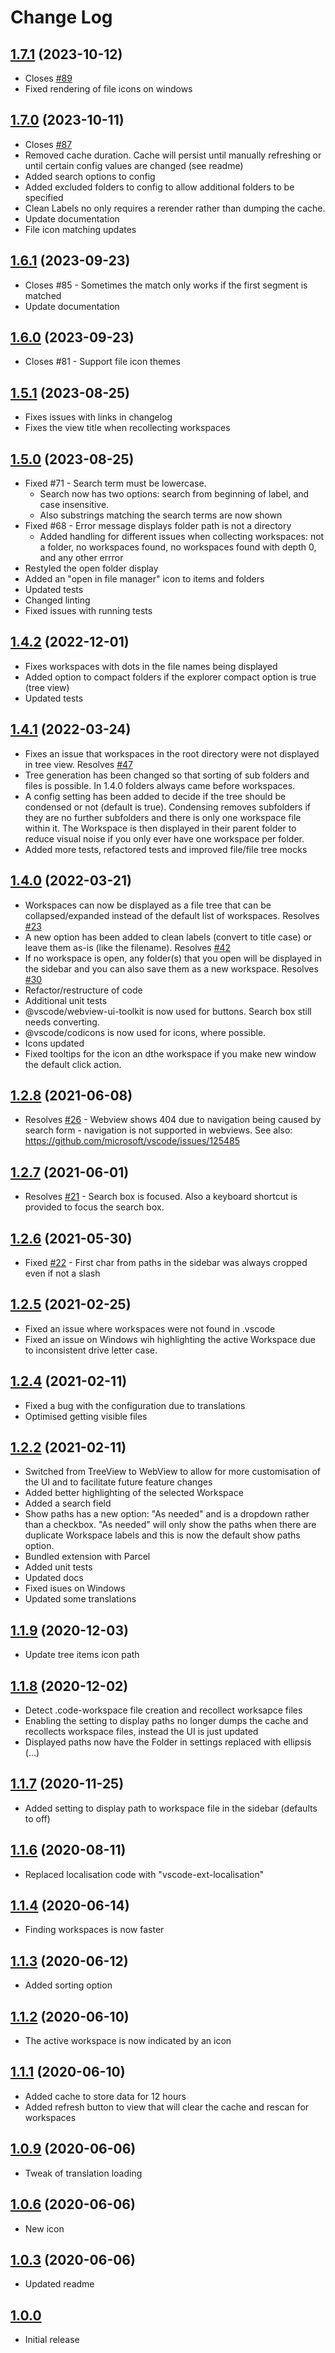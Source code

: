 # Change Log

## [1.7.1](https://github.com/sketchbuch/vsc-workspace-sidebar/compare/v1.7.0...v1.7.1) (2023-10-12)

- Closes [#89](https://github.com/sketchbuch/vsc-workspace-sidebar/issues/89)
- Fixed rendering of file icons on windows

## [1.7.0](https://github.com/sketchbuch/vsc-workspace-sidebar/compare/v1.6.1...v1.7.0) (2023-10-11)

- Closes [#87](https://github.com/sketchbuch/vsc-workspace-sidebar/issues/87)
- Removed cache duration. Cache will persist until manually refreshing or until certain config values are changed (see readme)
- Added search options to config
- Added excluded folders to config to allow additional folders to be specified
- Clean Labels no only requires a rerender rather than dumping the cache.
- Update documentation
- File icon matching updates

## [1.6.1](https://github.com/sketchbuch/vsc-workspace-sidebar/compare/v1.6.0...v1.6.1) (2023-09-23)

- Closes #85 - Sometimes the match only works if the first segment is matched
- Update documentation

## [1.6.0](https://github.com/sketchbuch/vsc-workspace-sidebar/compare/v1.5.1...v1.6.0) (2023-09-23)

- Closes #81 - Support file icon themes

## [1.5.1](https://github.com/sketchbuch/vsc-workspace-sidebar/compare/v1.5.0...v1.5.1) (2023-08-25)

- Fixes issues with links in changelog
- Fixes the view title when recollecting workspaces

## [1.5.0](https://github.com/sketchbuch/vsc-workspace-sidebar/compare/v1.4.2...v1.5.0) (2023-08-25)

- Fixed #71 - Search term must be lowercase.
  - Search now has two options: search from beginning of label, and case insensitive.
  - Also substrings matching the search terms are now shown
- Fixed #68 - Error message displays folder path is not a directory
  - Added handling for different issues when collecting workspaces: not a folder, no workspaces found, no workspaces found with depth 0, and any other errror
- Restyled the open folder display
- Added an "open in file manager" icon to items and folders
- Updated tests
- Changed linting
- Fixed issues with running tests

## [1.4.2](https://github.com/sketchbuch/vsc-workspace-sidebar/compare/v1.4.1...v1.4.2) (2022-12-01)

- Fixes workspaces with dots in the file names being displayed
- Added option to compact folders if the explorer compact option is true (tree view)
- Updated tests

## [1.4.1](https://github.com/sketchbuch/vsc-workspace-sidebar/compare/v1.4.0...v1.4.1) (2022-03-24)

- Fixes an issue that workspaces in the root directory were not displayed in tree view. Resolves [#47](https://github.com/sketchbuch/vsc-workspace-sidebar/issues/47)
- Tree generation has been changed so that sorting of sub folders and files is possible. In 1.4.0 folders always came before workspaces.
- A config setting has been added to decide if the tree should be condensed or not (default is true). Condensing removes subfolders if they are no further subfolders and there is only one workspace file within it. The Workspace is then displayed in their parent folder to reduce visual noise if you only ever have one workspace per folder.
- Added more tests, refactored tests and improved file/file tree mocks

## [1.4.0](https://github.com/sketchbuch/vsc-workspace-sidebar/compare/v1.2.8...v1.4.0) (2022-03-21)

- Workspaces can now be displayed as a file tree that can be collapsed/expanded instead of the default list of workspaces. Resolves [#23](https://github.com/sketchbuch/vsc-workspace-sidebar/issues/23)
- A new option has been added to clean labels (convert to title case) or leave them as-is (like the filename). Resolves [#42](https://github.com/sketchbuch/vsc-workspace-sidebar/issues/42)
- If no workspace is open, any folder(s) that you open will be displayed in the sidebar and you can also save them as a new workspace. Resolves [#30](https://github.com/sketchbuch/vsc-workspace-sidebar/issues/30)
- Refactor/restructure of code
- Additional unit tests
- @vscode/webview-ui-toolkit is now used for buttons. Search box still needs converting.
- @vscode/codicons is now used for icons, where possible.
- Icons updated
- Fixed tooltips for the icon an dthe workspace if you make new window the default click action.

## [1.2.8](https://github.com/sketchbuch/vsc-workspace-sidebar/compare/v1.2.7...v1.2.8) (2021-06-08)

- Resolves [#26](https://github.com/sketchbuch/vsc-workspace-sidebar/issues/26) - Webview shows 404 due to navigation being caused by search form - navigation is not supported in webviews. See also: https://github.com/microsoft/vscode/issues/125485

## [1.2.7](https://github.com/sketchbuch/vsc-workspace-sidebar/compare/v1.2.6...v1.2.7) (2021-06-01)

- Resolves [#21](https://github.com/sketchbuch/vsc-workspace-sidebar/issues/21) - Search box is focused. Also a keyboard shortcut is provided to focus the search box.

## [1.2.6](https://github.com/sketchbuch/vsc-workspace-sidebar/compare/v1.2.5...v1.2.6) (2021-05-30)

- Fixed [#22](https://github.com/sketchbuch/vsc-workspace-sidebar/issues/22) - First char from paths in the sidebar was always cropped even if not a slash

## [1.2.5](https://github.com/sketchbuch/vsc-workspace-sidebar/compare/v1.2.4...v1.2.5) (2021-02-25)

- Fixed an issue where workspaces were not found in .vscode
- Fixed an issue on Windows wih highlighting the active Workspace due to inconsistent drive letter case.

## [1.2.4](https://github.com/sketchbuch/vsc-workspace-sidebar/compare/v1.2.2...v1.2.4) (2021-02-11)

- Fixed a bug with the configuration due to translations
- Optimised getting visible files

## [1.2.2](https://github.com/sketchbuch/vsc-workspace-sidebar/compare/v1.1.9...v1.2.2) (2021-02-11)

- Switched from TreeView to WebView to allow for more customisation of the UI and to facilitate future feature changes
- Added better highlighting of the selected Workspace
- Added a search field
- Show paths has a new option: "As needed" and is a dropdown rather than a checkbox. "As needed" will only show the paths when there are duplicate Workspace labels and this is now the default show paths option.
- Bundled extension with Parcel
- Added unit tests
- Updated docs
- Fixed isues on Windows
- Updated some translations

## [1.1.9](https://github.com/sketchbuch/vsc-workspace-sidebar/compare/v1.1.8...v1.1.9) (2020-12-03)

- Update tree items icon path

## [1.1.8](https://github.com/sketchbuch/vsc-workspace-sidebar/compare/v1.1.7...v1.1.8) (2020-12-02)

- Detect .code-workspace file creation and recollect worksapce files
- Enabling the setting to display paths no longer dumps the cache and recollects workspace files, instead the UI is just updated
- Displayed paths now have the Folder in settings replaced with ellipsis (…)

## [1.1.7](https://github.com/sketchbuch/vsc-workspace-sidebar/compare/v1.1.6...v1.1.7) (2020-11-25)

- Added setting to display path to workspace file in the sidebar (defaults to off)

## [1.1.6](https://github.com/sketchbuch/vsc-workspace-sidebar/compare/v1.1.4...v1.1.6) (2020-08-11)

- Replaced localisation code with "vscode-ext-localisation"

## [1.1.4](https://github.com/sketchbuch/vsc-workspace-sidebar/compare/v1.1.3...v1.1.4) (2020-06-14)

- Finding workspaces is now faster

## [1.1.3](https://github.com/sketchbuch/vsc-workspace-sidebar/compare/v1.1.2...v1.1.3) (2020-06-12)

- Added sorting option

## [1.1.2](https://github.com/sketchbuch/vsc-workspace-sidebar/compare/v1.1.1...v1.1.2) (2020-06-10)

- The active workspace is now indicated by an icon

## [1.1.1](https://github.com/sketchbuch/vsc-workspace-sidebar/compare/v1.0.9...v1.1.1) (2020-06-10)

- Added cache to store data for 12 hours
- Added refresh button to view that will clear the cache and rescan for workspaces

## [1.0.9](https://github.com/sketchbuch/vsc-workspace-sidebar/compare/v1.0.6...v1.0.9) (2020-06-06)

- Tweak of translation loading

## [1.0.6](https://github.com/sketchbuch/vsc-workspace-sidebar/compare/v1.0.3...v1.0.6) (2020-06-06)

- New icon

## [1.0.3](https://github.com/sketchbuch/vsc-workspace-sidebar/compare/v1.0.0...v1.0.3) (2020-06-06)

- Updated readme

## [1.0.0](2020-06-05)

- Initial release
